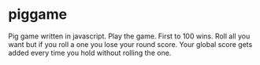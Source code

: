 # piggame
Pig game written in javascript. Play the game. First to 100 wins. Roll all you want but if you roll a one you lose your round score. Your global score gets added every time you hold without rolling the one.
